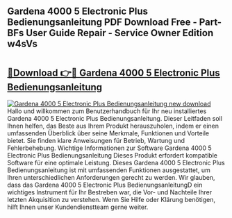 ## Gardena 4000 5 Electronic Plus Bedienungsanleitung PDF Download Free - Part-BFs User Guide Repair - Service Owner Edition w4sVs

# <h2><a href="http://df5kb6a.blite.top/?on=Gardena+4000+5+Electronic+Plus+Bedienungsanleitung">🔗Download 👉🔴 Gardena 4000 5 Electronic Plus Bedienungsanleitung</a></h2>

[![Gardena 4000 5 Electronic Plus Bedienungsanleitung new download](https://i.imgur.com/lujVjoI.png)](http://df5kb6a.blite.top/?on=Gardena+4000+5+Electronic+Plus+Bedienungsanleitung)
Hallo und willkommen zum Benutzerhandbuch für Ihr neu installiertes Gardena 4000 5 Electronic Plus Bedienungsanleitung. Dieser Leitfaden soll Ihnen helfen, das Beste aus Ihrem Produkt herauszuholen, indem er einen umfassenden Überblick über seine Merkmale, Funktionen und Vorteile bietet. Sie finden klare Anweisungen für Betrieb, Wartung und Fehlerbehebung. Wichtige Informationen zur Software Gardena 4000 5 Electronic Plus Bedienungsanleitung Dieses Produkt erfordert kompatible Software für eine optimale Leistung. Dieses Gardena 4000 5 Electronic Plus Bedienungsanleitung ist mit umfassenden Funktionen ausgestattet, um Ihren unterschiedlichen Anforderungen gerecht zu werden. Wir glauben, dass das Gardena 4000 5 Electronic Plus BedienungsanleitungD ein wichtiges Instrument für Ihr Bestreben war, die Vor- und Nachteile Ihrer letzten Akquisition zu verstehen. Wenn Sie Hilfe oder Klärung benötigen, hilft Ihnen unser Kundendienstteam gerne weiter.
